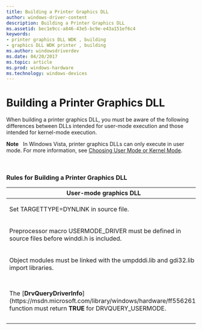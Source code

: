 ```yaml
---
title: Building a Printer Graphics DLL
author: windows-driver-content
description: Building a Printer Graphics DLL
ms.assetid: bec1e9cc-a846-43e5-bc9e-e43a151ef6c4
keywords:
- printer graphics DLL WDK , building
- graphics DLL WDK printer , building
ms.author: windowsdriverdev
ms.date: 04/20/2017
ms.topic: article
ms.prod: windows-hardware
ms.technology: windows-devices
---
```


# Building a Printer Graphics DLL





When building a printer graphics DLL, you must be aware of the following differences between DLLs intended for user-mode execution and those intended for kernel-mode execution.

**Note**   In Windows Vista, printer graphics DLLs can only execute in user mode. For more information, see [Choosing User Mode or Kernel Mode](choosing-user-mode-or-kernel-mode.md).

 

### Rules for Building a Printer Graphics DLL

<table>
<colgroup>
<col width="50%" />
<col width="50%" />
</colgroup>
<thead>
<tr class="header">
<th>User-mode graphics DLL</th>
<th>Kernel-mode graphics DLL</th>
</tr>
</thead>
<tbody>
<tr class="odd">
<td><p>Set TARGETTYPE=DYNLINK in source file.</p></td>
<td><p>Set TARGETTYPE=GDI_DRIVER in source file.</p></td>
</tr>
<tr class="even">
<td><p>Preprocessor macro USERMODE_DRIVER must be defined in source files before winddi.h is included.</p></td>
<td><p>Preprocessor macro USERMODE_DRIVER must not be defined.</p></td>
</tr>
<tr class="odd">
<td><p>Object modules must be linked with the umpdddi.lib and gdi32.lib import libraries.</p></td>
<td><p>Object modules must be linked with the win32k.lib import library.</p></td>
</tr>
<tr class="even">
<td><p>The [<strong>DrvQueryDriverInfo</strong>](https://msdn.microsoft.com/library/windows/hardware/ff556261) function must return <strong>TRUE</strong> for DRVQUERY_USERMODE.</p></td>
<td><p>The [<strong>DrvQueryDriverInfo</strong>](https://msdn.microsoft.com/library/windows/hardware/ff556261) function must return <strong>FALSE</strong> for DRVQUERY_USERMODE. (Alternatively, the function can be omitted.)</p></td>
</tr>
</tbody>
</table>

 

 

 




